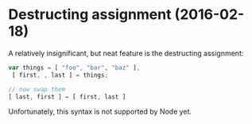 # Destructing assignment (2016-02-18)
A relatively insignificant, but neat feature is the destructing assignment:
```javascript
var things = [ "foo", "bar", "baz" ],
 [ first, , last ] = things;

// now swap them
[ last, first ] = [ first, last ]
```

Unfortunately, this syntax is not supported by Node yet.
